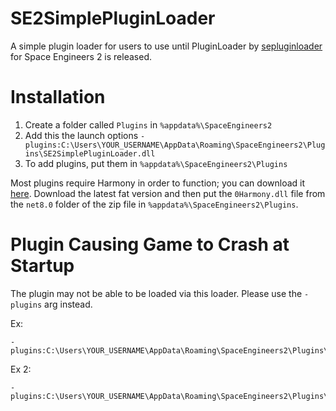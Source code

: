 # SE2SimplePluginLoader

A simple plugin loader for users to use until PluginLoader by [sepluginloader](https://github.com/sepluginloader) for Space Engineers 2 is released.

# Installation
1. Create a folder called `Plugins` in `%appdata%\SpaceEngineers2`
2. Add this the launch options `-plugins:C:\Users\YOUR_USERNAME\AppData\Roaming\SpaceEngineers2\Plugins\SE2SimplePluginLoader.dll`
3. To add plugins, put them in `%appdata%\SpaceEngineers2\Plugins`

Most plugins require Harmony in order to function; you can download it [here](https://github.com/pardeike/Harmony/releases/). Download the latest fat version and then put the `0Harmony.dll` file from the `net8.0` folder of the zip file in `%appdata%\SpaceEngineers2\Plugins`.

# Plugin Causing Game to Crash at Startup
The plugin may not be able to be loaded via this loader. Please use the `-plugins` arg instead. 

Ex: 
```
-plugins:C:\Users\YOUR_USERNAME\AppData\Roaming\SpaceEngineers2\Plugins\ThePlugin.dll
``` 

Ex 2: 
```
-plugins:C:\Users\YOUR_USERNAME\AppData\Roaming\SpaceEngineers2\Plugins\ThePlugin.dll;C:\Users\YOUR_USERNAME\AppData\Roaming\SpaceEngineers2\Plugins\TheSecondPlugin.dll
```
